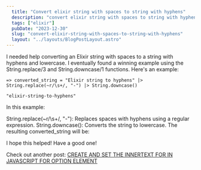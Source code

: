 ```yaml
---
  title: "Convert elixir string with spaces to string with hyphens"
  description: "convert elixir string with spaces to string with hyphens"
  tags: ["elixir"]
  pubDate: "2023-12-30"
  slug: "convert-elixir-string-with-spaces-to-string-with-hyphens"
  layout: "../layouts/BlogPostLayout.astro"
---
```


I needed help converting an Elixir string with spaces to a string with hyphens and lowercase. I eventually found a winning example using the String.replace/3 and String.downcase/1 functions. Here's an example:

```
=> converted_string = "Elixir string to hyphens" |> String.replace(~r/\s+/, "-") |> String.downcase()

"elixir-string-to-hyphens"
```

In this example:

String.replace(~r/\s+/, "-"): Replaces spaces with hyphens using a regular expression.
String.downcase(): Converts the string to lowercase.
The resulting converted_string will be:

I hope this helped! Have a good one!

Check out another post:
[CREATE AND SET THE INNERTEXT FOR IN JAVASCRIPT FOR OPTION ELEMENT](https://tinytechtuts.com/create-and-set-inner-text-for-option-element-in-javascript/)

